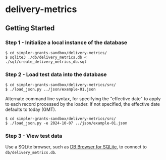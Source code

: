 # delivery-metrics

## Getting Started

### Step 1 - Initialize a local instance of the database
```
$ cd simpler-grants-sandbox/delivery-metrics/
$ sqlite3 ./db/delivery_metrics.db < ./sql/create_delivery_metrics_db.sql
```

### Step 2 - Load test data into the database
```
$ cd simpler-grants-sandbox/delivery-metrics/src/
$ ./load_json.py ../json/example-01.json
```

Alternate command line syntax, for specifying the "effective date" to apply to each record processed by the loader. If not specified, the effective date defaults to today (GMT).
```
$ cd simpler-grants-sandbox/delivery-metrics/src/
$ ./load_json.py -e 2024-10-07 ../json/example-01.json
```

### Step 3 - View test data
Use a SQLite browser, such as [DB Browser for SQLite](https://sqlitebrowser.org), to connect to `db/delivery_metrics.db`.

